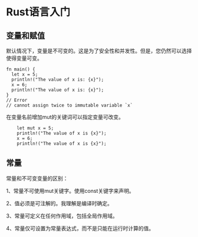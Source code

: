# Rust语言入门

## 变量和赋值

默认情况下，变量是不可变的。这是为了安全性和并发性。但是，您仍然可以选择使得变量可变。

```
fn main() {
  let x = 5;
  println!("The value of x is: {x}");
  x = 6;
  println!("The value of x is: {x}");
}
// Error 
// cannot assign twice to immutable variable `x`
```

在变量名前增加mut的关键词可以指定变量可改变。

```
    let mut x = 5;
    println!("The value of x is {x}");
    x = 6;
    println!("The value of x is {x}");
```

## 常量

常量和不可变变量的区别：

1、常量不可使用mut关键字。使用const关键字来声明。

2、值必须是可注解的。我理解是编译时确定。

3、常量可定义在任何作用域，包括全局作用域。

4、常量仅可设置为常量表达式，而不是只能在运行时计算的值。